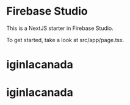 # Firebase Studio

This is a NextJS starter in Firebase Studio.

To get started, take a look at src/app/page.tsx.
# iginlacanada
# iginlacanada
